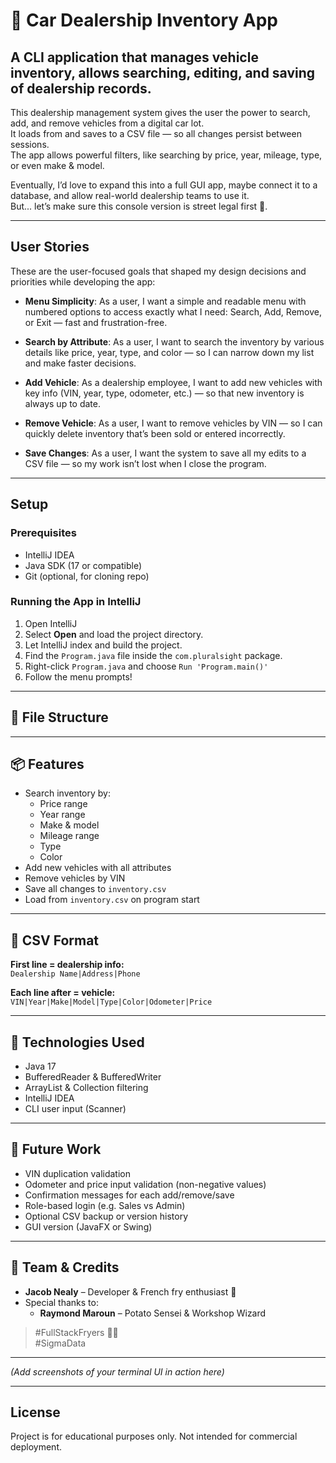 # 🚗 Car Dealership Inventory App

## A CLI application that manages vehicle inventory, allows searching, editing, and saving of dealership records.

This dealership management system gives the user the power to search, add, and remove vehicles from a digital car lot.  
It loads from and saves to a CSV file — so all changes persist between sessions.  
The app allows powerful filters, like searching by price, year, mileage, type, or even make & model.

Eventually, I’d love to expand this into a full GUI app, maybe connect it to a database, and allow real-world dealership teams to use it.  
But... let’s make sure this console version is street legal first 🏁.

---

## User Stories

These are the user-focused goals that shaped my design decisions and priorities while developing the app:

- **Menu Simplicity**: As a user, I want a simple and readable menu with numbered options to access exactly what I need: Search, Add, Remove, or Exit — fast and frustration-free.

- **Search by Attribute**: As a user, I want to search the inventory by various details like price, year, type, and color — so I can narrow down my list and make faster decisions.

- **Add Vehicle**: As a dealership employee, I want to add new vehicles with key info (VIN, year, type, odometer, etc.) — so that new inventory is always up to date.

- **Remove Vehicle**: As a user, I want to remove vehicles by VIN — so I can quickly delete inventory that’s been sold or entered incorrectly.

- **Save Changes**: As a user, I want the system to save all my edits to a CSV file — so my work isn’t lost when I close the program.

---

## Setup

### Prerequisites

- IntelliJ IDEA  
- Java SDK (17 or compatible)  
- Git (optional, for cloning repo)

### Running the App in IntelliJ

1. Open IntelliJ
2. Select **Open** and load the project directory.
3. Let IntelliJ index and build the project.
4. Find the `Program.java` file inside the `com.pluralsight` package.
5. Right-click `Program.java` and choose `Run 'Program.main()'`
6. Follow the menu prompts!

---

## 📂 File Structure


---

## 📦 Features

- Search inventory by:
  - Price range
  - Year range
  - Make & model
  - Mileage range
  - Type
  - Color
- Add new vehicles with all attributes
- Remove vehicles by VIN
- Save all changes to `inventory.csv`
- Load from `inventory.csv` on program start

---

## 📄 CSV Format

**First line = dealership info:**  
`Dealership Name|Address|Phone`

**Each line after = vehicle:**  
`VIN|Year|Make|Model|Type|Color|Odometer|Price`

---

## 🔧 Technologies Used

- Java 17
- BufferedReader & BufferedWriter
- ArrayList & Collection filtering
- IntelliJ IDEA
- CLI user input (Scanner)

---

## 🎯 Future Work

- VIN duplication validation
- Odometer and price input validation (non-negative values)
- Confirmation messages for each add/remove/save
- Role-based login (e.g. Sales vs Admin)
- Optional CSV backup or version history
- GUI version (JavaFX or Swing)

---

## 🙌 Team & Credits

- **Jacob Nealy** – Developer & French fry enthusiast 🥔  
- Special thanks to:
  - **Raymond Maroun** – Potato Sensei & Workshop Wizard

> #FullStackFryers 🥔🔥  
> #SigmaData

---

*(Add screenshots of your terminal UI in action here)*

---

## License

Project is for educational purposes only. Not intended for commercial deployment.

